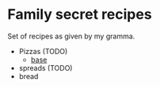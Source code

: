 # Family secret recipes 

Set of recipes as given by my gramma.

- Pizzas (TODO)
    - [base](./pizzas/base.md)
- spreads (TODO)
- bread